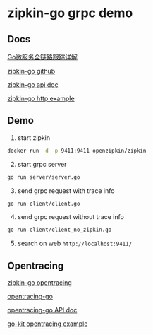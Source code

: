 # zipkin-go grpc demo

## Docs

[Go微服务全链路跟踪详解](https://zhuanlan.zhihu.com/p/79419529)


[zipkin-go github](https://github.com/openzipkin/zipkin-go)


[zipkin-go api doc](https://pkg.go.dev/github.com/openzipkin/zipkin-go)


[zipkin-go http example](https://github.com/openzipkin/zipkin-go/blob/master/examples/httpserver_test.go)



## Demo

1. start zipkin
```bash
docker run -d -p 9411:9411 openzipkin/zipkin
```

2. start grpc server
```bash
go run server/server.go
```

3. send grpc request with trace info
```bash
go run client/client.go
```

4. send grpc request without trace info
```bash
go run client/client_no_zipkin.go
```

5. search on web
`http://localhost:9411/`



## Opentracing

[zipkin-go opentracing](https://github.com/openzipkin-contrib/zipkin-go-opentracing)

[opentracing-go](https://github.com/opentracing/opentracing-go)

[opentracing-go API doc](https://pkg.go.dev/github.com/opentracing/opentracing-go)

[go-kit opentracing example](https://github.com/go-kit/kit/blob/master/examples/addsvc/cmd/addcli/addcli.go)
